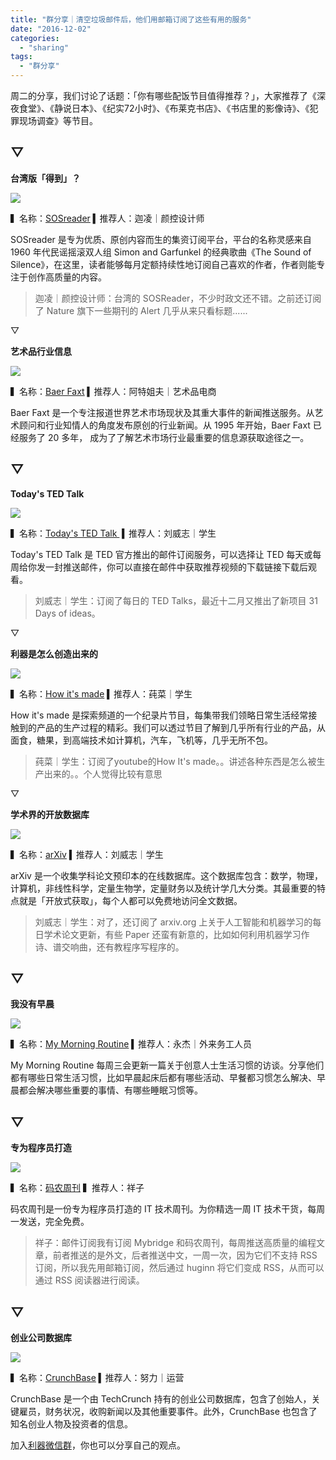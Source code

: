 ```yaml
---
title: "群分享｜清空垃圾邮件后，他们用邮箱订阅了这些有用的服务"
date: "2016-12-02"
categories: 
  - "sharing"
tags: 
  - "群分享"
---
```


周二的分享，我们讨论了话题：「你有哪些配饭节目值得推荐？」，大家推荐了《深夜食堂》、《静说日本》、《纪实72小时》、《布莱克书店》、《书店里的影像诗》、《犯罪现场调查》等节目。

## ▽

**台湾版「得到」？**

![](/images/03563-1024x1024.jpg)

▍名称：[SOSreader](https://sosreader.com) ▍推荐人：迦凌｜颜控设计师

SOSreader 是专为优质、原创内容而生的集资订阅平台，平台的名称灵感来自 1960 年代民谣摇滚双人组 Simon and Garfunkel 的经典歌曲《The Sound of Silence》，在这里，读者能够每月定额持续性地订阅自己喜欢的作者，作者则能专注于创作高质量的内容。

> 迦凌｜颜控设计师：台湾的 SOSReader，不少时政文还不错。之前还订阅了 Nature 旗下一些期刊的 Alert 几乎从来只看标题......

▽

**艺术品行业信息**

![](/images/44991.jpg)

▍名称：[Baer Faxt](https://www.baerfaxt.com/) ▍推荐人：阿特姐夫｜艺术品电商

Baer Faxt 是一个专注报道世界艺术市场现状及其重大事件的新闻推送服务。从艺术顾问和行业知情人的角度发布原创的行业新闻。从 1995 年开始，Baer Faxt 已经服务了 20 多年， 成为了了解艺术市场行业最重要的信息源获取途径之一。

## ▽

**Today's TED Talk**

![](/images/94899-500x281.jpeg)

▍名称：[Today's TED Talk ](https://www.ted.com/) ▍推荐人：刘威志｜学生

Today's TED Talk 是 TED 官方推出的邮件订阅服务，可以选择让 TED 每天或每周给你发一封推送邮件，你可以直接在邮件中获取推荐视频的下载链接下载后观看。

> 刘威志｜学生：订阅了每日的 TED Talks，最近十二月又推出了新项目 31 Days of ideas。

▽

**利器是怎么创造出来的**

![](/images/53012-500x281.jpg)

▍名称：[How it's made](https://www.youtube.com/channel/UCjHsPBHX1NNbIqTy4eXVTig/about) ▍推荐人：莼菜｜学生

How it's made 是探索频道的一个纪录片节目，每集带我们领略日常生活经常接触到的产品的生产过程的精彩。我们可以透过节目了解到几乎所有行业的产品，从面食，糖果，到高端技术如计算机，汽车，飞机等，几乎无所不包。

> 莼菜｜学生：订阅了youtube的How It's made。。讲述各种东西是怎么被生产出来的。。个人觉得比较有意思

▽

**学术界的开放数据库**

![](/images/00367.png)

▍名称：[arXiv](https://arxiv.org/) ▍推荐人：刘威志｜学生

arXiv 是一个收集学科论文预印本的在线数据库。这个数据库包含：数学，物理，计算机，非线性科学，定量生物学，定量财务以及统计学几大分类。其最重要的特点就是「开放式获取」，每个人都可以免费地访问全文数据。

> 刘威志｜学生：对了，还订阅了 arxiv.org 上关于人工智能和机器学习的每日学术论文更新，有些 Paper 还蛮有新意的，比如如何利用机器学习作诗、谱交响曲，还有教程序写程序的。

## ▽

 **我没有早晨**

![](/images/53836.png)

▍名称：[My Morning Routine](https://mymorningroutine.com/routines/) ▍推荐人：永杰｜外来务工人员

My Morning Routine 每周三会更新一篇关于创意人士生活习惯的访谈。分享他们都有哪些日常生活习惯，比如早晨起床后都有哪些活动、早餐都习惯怎么解决、早晨都会解决哪些重要的事情、有哪些睡眠习惯等。

## ▽

**专为程序员打造**

![](/images/13136.jpeg)

▍名称：[码农周刊](https://weekly.manong.io/) ▍推荐人：祥子

码农周刊是一份专为程序员打造的 IT 技术周刊。为你精选一周 IT 技术干货，每周一发送，完全免费。

> 祥子：邮件订阅我有订阅 Mybridge 和码农周刊，每周推送高质量的编程文章，前者推送的是外文，后者推送中文，一周一次，因为它们不支持 RSS 订阅，所以我先用邮箱订阅，然后通过 huginn 将它们变成 RSS，从而可以通过 RSS 阅读器进行阅读。

## ▽

**创业公司数据库**

![](/images/29745.jpg)

▍名称：[CrunchBase](https://www.crunchbase.com/#/home/index) ▍推荐人：努力｜运营

CrunchBase 是一个由 TechCrunch 持有的创业公司数据库，包含了创始人，关键雇员，财务状况，收购新闻以及其他重要事件。此外，CrunchBase 也包含了知名创业人物及投资者的信息。

加入[利器微信群](https://liqi.io/groupchat/)，你也可以分享自己的观点。
